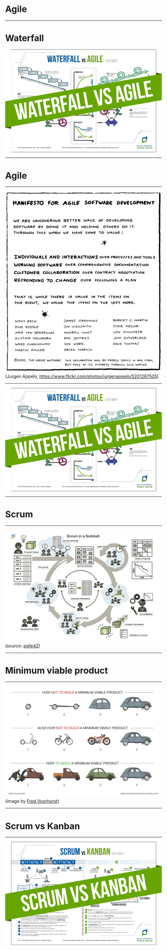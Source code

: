 <!-- page_number: true -->
<!-- footer: Agile -->

# Agile

---

# Waterfall
![waterfall vs agile teaser](waterfall-agile_teaser.png)

---

# Agile

---

![alt text 55%](../13_management30/agile_manifesto_by_jurgen_appelo.jpg)
(Jurgen Appelo, https://www.flickr.com/photos/jurgenappelo/5201267505)

---

![waterfall vs agile teaser](waterfall-agile_teaser.png)

---

# Scrum

---

![alt text](Scrum_in_a_nutshell_thumbnail.png) (source: [agile42](http://www.agile42.com/en/agile-info-center/scrum-cheat-sheet/agile.md))

---

# Minimum viable product

---
![alt text](../15_digitization/MVP_v2.jpg)
(image by [Fred Voorhorst](http://www.expressiveproductdesign.com/minimal-viable-product-mvp/))

---

# Scrum vs Kanban

---
![waterfall vs agile teaser](scrum-kanban_teaser.png)
